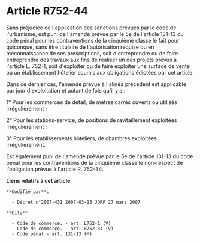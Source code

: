 # Article R752-44

Sans préjudice de l'application des sanctions prévues par le code de l'urbanisme, est puni de l'amende prévue par le 5e de
l'article 131-13 du code pénal pour les contraventions de la cinquième classe le fait pour quiconque, sans être titulaire de
l'autorisation requise ou en méconnaissance de ses prescriptions, soit d'entreprendre ou de faire entreprendre des travaux
aux fins de réaliser un des projets prévus à l'article L. 752-1, soit d'exploiter ou de faire exploiter une surface de vente
ou un établissement hôtelier soumis aux obligations édictées par cet article.

Dans ce dernier cas, l'amende prévue à l'alinéa précédent est applicable par jour d'exploitation et autant de fois qu'il y
a :

1° Pour les commerces de détail, de mètres carrés ouverts ou utilisés irrégulièrement ;

2° Pour les stations-service, de positions de ravitaillement exploitées irrégulièrement ;

3° Pour les établissements hôteliers, de chambres exploitées irrégulièrement.

Est également puni de l'amende prévue par le 5e de l'article 131-13 du code pénal pour les contraventions de la cinquième
classe le non-respect de l'obligation prévue à l'article R. 752-34.

**Liens relatifs à cet article**

	**Codifié par**:

	  - Décret n°2007-431 2007-03-25 JORF 27 mars 2007

	**Cite**:

	  - Code de commerce. - art. L752-1 (V)
	  - Code de commerce. - art. R752-34 (V)
	  - Code pénal - art. 131-13 (M)
